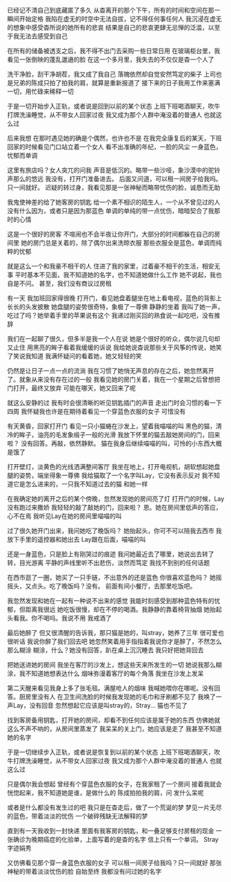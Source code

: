 已经记不清自己到底藏匿了多久
从杳离开的那个下午，所有的时间和空间在那一瞬间开始定格
我陷在虚无的时空中无法自拔，记不得任何事任何人
我沉浸在虚无的想象中感受杳所说的她所有的悲哀
结果是自己的悲哀更肆无忌惮的泛滥，以至于我无法去感受到自己

在所有的储备被透支之后，我不得不出门去采购一些日常日用
在玻璃柜台里，我看见一张倒映的蓬乱邋遢的脸
在这一个多月里，我失去的不仅仅是杳一个人了

洗干净脸，刮干净胡茬，我又成了我自己
落魄依然却自觉安然笃定的柴子
上司也是兄弟的陈成只拍了拍我的肩，就算是重新报道了
接下来的日子我用工作来塞满一切，用忙碌来稀释一切

于是一切开始步入正轨，或者说是回到以前的某个状态
上班下班喝酒聊天，吹牛打牌洗澡睡觉，从不带女人回家过夜
我又成为那个人群中淹没着的普通人
也就这么过

后来我想
在那时遇见她的确是个偶然，也许也不是
在我完全康复后的某天，下班回家的时候看见门口站立着一个女人
看不出准确的年纪，一脸的风尘
一身蓝色，忧郁而单调

这里有旅店吗？女人突兀的问我
声音是低沉的。略带一些沙哑，象沙漠中的驼铃声那么的悠远
我没有，打开门准备进去。
后面又问道，可以租一间房子给我吗。只一间就好。
迟疑的转过身，我看见那是一张神秘而略带忧伤的脸，诚恳而无助

我鬼使神差的给了她客房的钥匙
给一个素不相识的陌生人，一个从不曾见过的人
没有什么因为，或者只是因为那蓝色
单调的单纯的带一点忧伤，暗暗契合了我那时的心情

这是一个很好的房客
不喧闹也不会半夜让你开门，大部分的时间都躲在自己的房间里
她的房门总是关着的，除了偶尔出来洗晾衣服
那些衣服全是蓝色，单调而纯粹的忧郁

就是这么一个和我豪不相干的人
住进了我的家里，过着豪不相干的生活，相安无事
平时基本不见面，我不知道她的名字，也不知道她做什么工作
她不说起，我也自是不问。
甚至，我们没有商议过房租

有一天
我加班回家得很晚
打开门，看见她盘着腿坐在地上看电视，蓝色的背影上长长的头发披散
她盘腿的姿势很奇特，象极了一尊佛
静静的坐着
我叫了她一声，吃过了吗？她举着手里的苹果说有这个
我递过刚买回的熟食说一起吃吧，没有推辞

我们在一起聊了很久，但多半是我一个人在说
她是个很好的听众，偶尔说几句却又止住
用黑亮的眸子看着我缓缓的诉说
我给她说杳说那些关于风筝的传说，她笑了笑说我知道
我满怀疑问的看着她，她又轻轻的笑

仍然是让日子一点一点的流淌
我在习惯了她悄无声息的存在之后，她忽然离开了。就象从来没有存在过的一般
我看见她的房门关着，我在一个星期之后曾想把门打开，最终又放弃
可能在哪天，她又回来了呢

就这么安静的过
我有时会很清晰的听见钥匙插门的声音
走出门时会习惯的看一下四周
我怀疑我也许是在期待着看见一个穿蓝色衣服的女子
可惜没有

有天黄昏，回家打开门
看见一只小猫蜷在沙发上，望着我喵喵的叫
黑色的猫，清冷的眸子，油亮的毛发象缎子一般的光滑
我放下怀里的猫去敲她房间的门，回来啦？
没有回答。再敲，依然静默。
猫在我身后继续喵喵的叫，可怜的小东西大概是饿了

打开壁灯，淡黄色的光线洒满整间客厅
我坐在地上，打开电视机，胡软想起她盘腿的姿势，端坐得象一尊佛
我给猫取了一个名字叫Lay，它没有表示反对
我不知道它是怎么进来的，一只我不知道过去的猫
和她一样

在我确定她的离开之后的某个傍晚，忽然发现她的房间亮了灯
打开门的时候，Lay没有跑过来撒娇
我轻轻的敲了敲她的门，回来啦？
恩。她在房间里低声的答应，心不在焉
我听见Lay在她的房间里喵喵的叫

过了很久她开门出来，我问她吃了晚饭吗？
她抬起头，你可不可以陪我去西市
我放下手里的遥控器和她出去
Lay跟在后面，喵喵的叫

还是一身蓝色，只是脸上有刚哭过的痕迹
我问她最近去了哪里，她说出去转了转，目光游离
平静的声线里听不出悲伤，淡然而笃定
我找不到别的任何话题

在西市逛了一圈，她买了一只手链，不出意外的还是蓝色
你很喜欢蓝色吗？
她摇摇头，又点头。吃了晚饭吗？没有。
前面有间小餐厅，去那里吃饭吧。

我忽然发现和她在一起有一种说不出来的感觉
我能时刻感受到那种蓝色特有的忧郁，但距离我很远
她吃饭很慢，却在不停的喝酒。我静静的靠着椅背抽烟
她抬起头看我。你不喝吗。我说不用
我戒酒了

最后她醉了
但又很清醒的告诉我，那只猫是她的，叫stray，她养了三年
很可爱也很听话
我说你醉了我们回去吧
她忽然笑着用手指指着我说你才是醉了，不然怎么那么糊涂
糊涂，什么？她没有回答，趴在桌上沉沉睡去
我只好把她背回去

把她送进她的房间
我坐在客厅的沙发上，想这些天来所发生的一切
她说我那么糊涂，我不知道她想表达什么
烟味弥漫着客厅的每个角落
我坐在沙发上发呆

第二天醒来看见我身上多了张毛毯。满屋呛人的烟味
我喊她喂你在哪呢。没有回答。厨房里没有人
在卫生间洗脸的时候我发现她的毛巾和牙刷都不见了
我唤了一声Lay，没有回音
忽然想起它应该是叫stray的，Stray...
猫也不见了

找到客房备用钥匙，打开她的房间，却看不到任何应该是属于她的东西
仿佛她就这么不声不响的，从房间里蒸发了
我呆呆的关上门，她应该是走了
我甚至不知道她的名字

于是一切继续步入正轨，或者说是恢复到以前的某个状态
上班下班喝酒聊天，吹牛打牌洗澡睡觉，从不带女人回家过夜
我又成为那个人群中淹没着的普通人
也就这么过

只是偶尔我会想起
曾经有个穿蓝色衣服的女子，在我家租了一个房间
接着我就会恍惚起来，我不知道她是谁，是做什么的
陈成拍拍我的肩，问
发什么呆呢

或者是什么都没有发生过的吧
我只是在杳走后，做了一个荒诞的梦
梦见一片无尽的蓝色，带着淡淡的忧伤
一个破碎残缺无法解释的梦

直到有一天我收到一封快递
里面有我客房的钥匙，和一叠足够支付房租的现金
一张确诊为晚期癌症的化验单，上面写着的是杳的名字
信上只有一个单词。 Stray
字迹娟秀

又仿佛看见那个穿一身蓝色衣服的女子
可以租一间房子给我吗？只一间就好
那张神秘的带着淡淡忧伤的脸
自始至终
我都没有问过她的名字

<!-- ##{"timestamp":1176017136}## -->